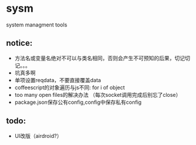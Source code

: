 sysm
====

system managment tools

notice:
---
* 方法名或变量名绝对不可以与类名相同，否则会产生不可预知的后果，切记切记。。。
* 坑真多啊
* 单项设置reqdata，不要直接覆盖data
* coffeescript的对象遍历与js不同: for i of object
* too many open files的解决办法 （每次socket调用完成后别忘了close）
* package.json保存公有config,config中保存私有config

todo:
---
* UI改版（airdroid?）
